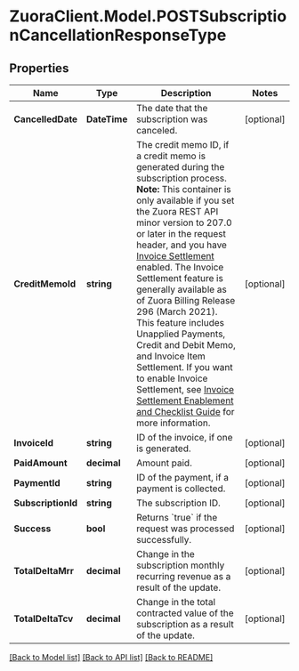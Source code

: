 # ZuoraClient.Model.POSTSubscriptionCancellationResponseType

## Properties

Name | Type | Description | Notes
------------ | ------------- | ------------- | -------------
**CancelledDate** | **DateTime** | The date that the subscription was canceled.  | [optional] 
**CreditMemoId** | **string** | The credit memo ID, if a credit memo is generated during the subscription process.  **Note:** This container is only available if you set the Zuora REST API minor version to 207.0 or later in the request header, and you have  [Invoice Settlement](https://knowledgecenter.zuora.com/Billing/Billing_and_Payments/Invoice_Settlement) enabled. The Invoice Settlement feature is generally available as of Zuora Billing Release 296 (March 2021). This feature includes Unapplied Payments, Credit and Debit Memo, and Invoice Item Settlement. If you want to enable Invoice Settlement, see [Invoice Settlement Enablement and Checklist Guide](https://knowledgecenter.zuora.com/Billing/Billing_and_Payments/Invoice_Settlement/Invoice_Settlement_Migration_Checklist_and_Guide) for more information.  | [optional] 
**InvoiceId** | **string** | ID of the invoice, if one is generated.  | [optional] 
**PaidAmount** | **decimal** | Amount paid.  | [optional] 
**PaymentId** | **string** | ID of the payment, if a payment is collected.  | [optional] 
**SubscriptionId** | **string** | The subscription ID.  | [optional] 
**Success** | **bool** | Returns &#x60;true&#x60; if the request was processed successfully.  | [optional] 
**TotalDeltaMrr** | **decimal** | Change in the subscription monthly recurring revenue as a result of the update.  | [optional] 
**TotalDeltaTcv** | **decimal** | Change in the total contracted value of the subscription as a result of the update.  | [optional] 

[[Back to Model list]](../README.md#documentation-for-models) [[Back to API list]](../README.md#documentation-for-api-endpoints) [[Back to README]](../README.md)

